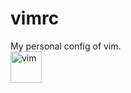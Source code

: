 # vimrc
My personal config of vim.<br>
[<img alt="vim" width="50" height="50" src="https://upload.wikimedia.org/wikipedia/commons/9/9f/Vimlogo.svg"/>]("https://www.vim.org/")
